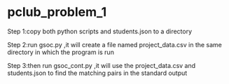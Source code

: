 # pclub_problem_1
Step 1:copy both python scripts and students.json to a directory 

Step 2:run gsoc.py ,it will create a file named project_data.csv in the same directory in which the program is run

Step 3:then run gsoc_cont.py ,it will use the project_data.csv and students.json to find the matching pairs in the standard output
